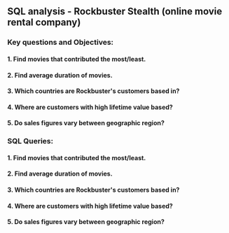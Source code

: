 ## SQL analysis - Rockbuster Stealth (online movie rental company)
### Key questions and Objectives:
#### 1. Find movies that contributed the most/least.
#### 2. Find average duration of movies.
#### 3. Which countries are Rockbuster's customers based in?
#### 4. Where are customers with high lifetime value based?
#### 5. Do sales figures vary between geographic region?

### SQL Queries:
#### 1. Find movies that contributed the most/least.
#### 2. Find average duration of movies.
#### 3. Which countries are Rockbuster's customers based in?
#### 4. Where are customers with high lifetime value based?
#### 5. Do sales figures vary between geographic region?
